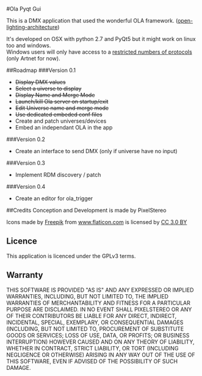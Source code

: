#Ola Pyqt Gui

This is a DMX application that used the wonderful OLA framework. ([open-lighting-architecture](https://www.openlighting.org/ola/))

It's developed on OSX with python 2.7 and PyQt5 but it might work on linux too and windows.    
Windows users will only have access to a [restricted numbers of protocols](https://www.openlighting.org/ola/) (only Artnet for now).    

##Roadmap
###Version 0.1
* ~~Display DMX values~~
* ~~Select a uiverse to display~~
* ~~Display Name and Merge Mode~~
* ~~Launch/kill Ola server on startup/exit~~
* ~~Edit Universe name and merge mode~~
* ~~Use dedicated embeded conf files~~
* Create and patch universes/devices
* Embed an independant OLA in the app    

###Version 0.2
* Create an interface to send DMX (only if universe have no input)  

###Version 0.3
* Implement RDM discovery / patch    

###Version 0.4
* Create an editor for ola_trigger

##Credits
Conception and Development is made by PixelStereo
<p>Icons made by <a href="http://www.freepik.com" title="Freepik">Freepik</a> from <a href="http://www.flaticon.com" title="Flaticon">www.flaticon.com</a> is licensed by <a href="http://creativecommons.org/licenses/by/3.0/" title="Creative Commons BY 3.0" target="_blank">CC 3.0 BY</a></p>

## Licence
This application is licenced under the GPLv3 terms.

## Warranty
THIS SOFTWARE IS PROVIDED "AS IS" AND ANY EXPRESSED OR IMPLIED WARRANTIES, INCLUDING, BUT NOT LIMITED TO, THE IMPLIED WARRANTIES OF MERCHANTABILITY AND FITNESS FOR A PARTICULAR PURPOSE ARE DISCLAIMED. IN NO EVENT SHALL PIXELSTEREO OR ANY OF THEIR CONTRIBUTORS BE LIABLE FOR ANY DIRECT, INDIRECT, INCIDENTAL, SPECIAL, EXEMPLARY, OR CONSEQUENTIAL DAMAGES (INCLUDING, BUT NOT LIMITED TO, PROCUREMENT OF SUBSTITUTE GOODS OR SERVICES; LOSS OF USE, DATA, OR PROFITS; OR BUSINESS INTERRUPTION) HOWEVER CAUSED AND ON ANY THEORY OF LIABILITY, WHETHER IN CONTRACT, STRICT LIABILITY, OR TORT (INCLUDING NEGLIGENCE OR OTHERWISE) ARISING IN ANY WAY OUT OF THE USE OF THIS SOFTWARE, EVEN IF ADVISED OF THE POSSIBILITY OF SUCH DAMAGE.
